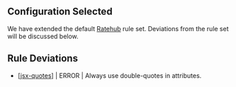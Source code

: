 
## Configuration Selected
We have extended the default [Ratehub](https://github.com/ratehub/code-style/tree/master/javascript/rules) rule set.  Deviations from the rule set will be discussed below.

## Rule Deviations
* [[jsx-quotes]](https://eslint.org/docs/rules/jsx-quotes) | ERROR | Always use double-quotes in attributes.
